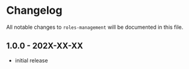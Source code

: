 # Changelog

All notable changes to `roles-management` will be documented in this file.

## 1.0.0 - 202X-XX-XX

- initial release
